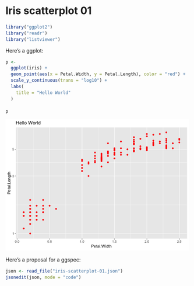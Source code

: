 Iris scatterplot 01
================

``` r
library("ggplot2")
library("readr")
library("listviewer")
```

Here’s a ggplot:

``` r
p <-
  ggplot(iris) +
  geom_point(aes(x = Petal.Width, y = Petal.Length), color = "red") + 
  scale_y_continuous(trans = "log10") + 
  labs(
    title = "Hello World"
  )

p
```

![](iris-scatterplot-01_files/figure-gfm/unnamed-chunk-1-1.png)<!-- -->

Here’s a proposal for a ggspec:

``` r
json <- read_file("iris-scatterplot-01.json")
jsonedit(json, mode = "code")
```

<!--html_preserve-->

<div id="htmlwidget-6a4a736d7f6af7f1093d" class="jsonedit html-widget" style="width:672px;height:480px;">

</div>

<script type="application/json" data-for="htmlwidget-6a4a736d7f6af7f1093d">{"x":{"data":"{\n  \"data\": {\n    \"data-00\": {\n      \"meta\": {},\n      \"df\": [{}, {}]\n    }\n  },\n  \"layers\": [\n    {\n      \"mapping\": {\n        \"x\": {\"field\": \"Petal.Width\"},\n        \"y\": {\"field\": \"Petal.Length\"}\n      },\n      \"aes_params\": {\n        \"colour\": {\"value\": \"red\"}\n      }\n    }\n  ],\n  \"scales\": [\n    {\n      \"class\": [\"ScaleContinuousPosition\", \"ScaleContinuous\"],\n      \"aesthetics\": [\"x\"]\n    },\n    {\n      \"class\": [\"ScaleContinuousPosition\", \"ScaleContinuous\"],\n      \"aesthetics\": [\"y\"],\n      \"transform\": {\"type\": \"log\", \"base\": 10}\n    }\n  ],\n  \"labels\": {\n    \"title\": \"Hello World\"\n  }\n}\n","options":{"mode":"code","modes":["code","form","text","tree","view"]}},"evals":[],"jsHooks":[]}</script>

<!--/html_preserve-->
